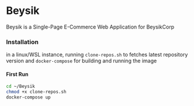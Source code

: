 # Beysik

Beysik is a Single-Page E-Commerce Web Application for BeysikCorp

### Installation
in a linux/WSL instance, running `clone-repos.sh` to fetches latest repository version and `docker-compose` for building and running the image

#### First Run 
```sh
cd ~/Beysik
chmod +x clone-repos.sh
docker-compose up
```
